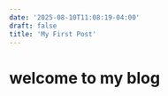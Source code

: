 ```yaml
---
date: '2025-08-10T11:08:19-04:00'
draft: false
title: 'My First Post'
---
```



# welcome to my blog